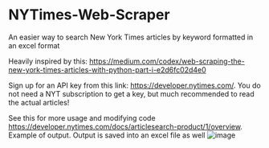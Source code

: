 ﻿# NYTimes-Web-Scraper
An easier way to search New York Times articles by keyword formatted in an excel format

Heavily inspired by this: https://medium.com/codex/web-scraping-the-new-york-times-articles-with-python-part-i-e2d6fc02d4e0

Sign up for an API key from this link: https://developer.nytimes.com/. You do not need a NYT subscription to get a key, but much recommended to read the actual articles! 

See this for more usage and modifying code https://developer.nytimes.com/docs/articlesearch-product/1/overview. 
Example of output. Output is saved into an excel file as well
![image](https://github.com/ajcheng1/SavedArticlesWebScraping/assets/85465417/a682debc-35f1-44d8-8710-18ae53827423)
